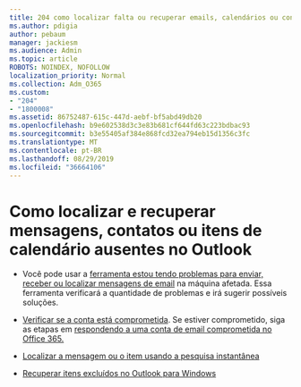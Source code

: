 ```yaml
---
title: 204 como localizar falta ou recuperar emails, calendários ou contatos ausentes do Outlook
ms.author: pdigia
author: pebaum
manager: jackiesm
ms.audience: Admin
ms.topic: article
ROBOTS: NOINDEX, NOFOLLOW
localization_priority: Normal
ms.collection: Adm_O365
ms.custom:
- "204"
- "1800008"
ms.assetid: 86752487-615c-447d-aebf-bf5abd49db20
ms.openlocfilehash: b9e602538d3c3e83b681cf644fd63c223bdbac93
ms.sourcegitcommit: b3e55405af384e868fcd32ea794eb15d1356c3fc
ms.translationtype: MT
ms.contentlocale: pt-BR
ms.lasthandoff: 08/29/2019
ms.locfileid: "36664106"
---
```

# <a name="how-to-find-and-recover-missing-messages-contacts-or-calendar-items-in-outlook"></a>Como localizar e recuperar mensagens, contatos ou itens de calendário ausentes no Outlook

- Você pode usar a [ferramenta estou tendo problemas para enviar, receber ou localizar mensagens de email](https://aka.ms/SaRA-OutlookSendReceive) na máquina afetada. Essa ferramenta verificará a quantidade de problemas e irá sugerir possíveis soluções.

- [Verificar se a conta está comprometida](https://support.microsoft.com/help/2551603/how-to-determine-whether-your-office-365-account-has-been-compromised). Se estiver comprometido, siga as etapas em [respondendo a uma conta de email comprometida no Office 365.](https://docs.microsoft.com/office365/securitycompliance/responding-to-a-compromised-email-account)

- [Localizar a mensagem ou o item usando a pesquisa instantânea](https://support.office.com/article/69748862-5976-47b9-98e8-ed179f1b9e4d)

- [Recuperar itens excluídos no Outlook para Windows](https://support.office.com/article/49e81f3c-c8f4-4426-a0b9-c0fd751d48ce)
